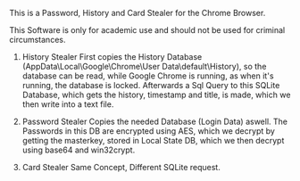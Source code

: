 This is a Password, History and Card Stealer for the Chrome Browser.

This Software is only for academic use and should not be used for criminal circumstances.

1) History Stealer
First copies the History Database (AppData\Local\Google\Chrome\User Data\default\History), so the database can be read, while Google Chrome is running, as when it's running, the database is locked.
Afterwards a Sql Query to this SQLite Database, which gets the history, timestamp and title, is made, which we then write into a text file.

2) Password Stealer
Copies the needed Database (Login Data) aswell. The Passwords in this DB are encrypted using AES, which we decrypt by getting the masterkey, stored in Local State DB, which we then decrypt using base64 and win32crypt.

3) Card Stealer
Same Concept, Different SQLite request.
